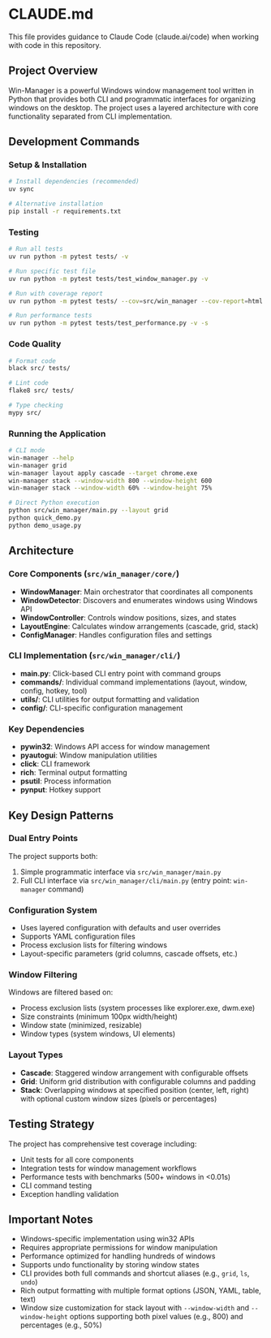 # CLAUDE.md

This file provides guidance to Claude Code (claude.ai/code) when working with code in this repository.

## Project Overview

Win-Manager is a powerful Windows window management tool written in Python that provides both CLI and programmatic interfaces for organizing windows on the desktop. The project uses a layered architecture with core functionality separated from CLI implementation.

## Development Commands

### Setup & Installation
```bash
# Install dependencies (recommended)
uv sync

# Alternative installation
pip install -r requirements.txt
```

### Testing
```bash
# Run all tests
uv run python -m pytest tests/ -v

# Run specific test file
uv run python -m pytest tests/test_window_manager.py -v

# Run with coverage report
uv run python -m pytest tests/ --cov=src/win_manager --cov-report=html

# Run performance tests
uv run python -m pytest tests/test_performance.py -v -s
```

### Code Quality
```bash
# Format code
black src/ tests/

# Lint code
flake8 src/ tests/

# Type checking
mypy src/
```

### Running the Application
```bash
# CLI mode
win-manager --help
win-manager grid
win-manager layout apply cascade --target chrome.exe
win-manager stack --window-width 800 --window-height 600
win-manager stack --window-width 60% --window-height 75%

# Direct Python execution
python src/win_manager/main.py --layout grid
python quick_demo.py
python demo_usage.py
```

## Architecture

### Core Components (`src/win_manager/core/`)
- **WindowManager**: Main orchestrator that coordinates all components
- **WindowDetector**: Discovers and enumerates windows using Windows API
- **WindowController**: Controls window positions, sizes, and states  
- **LayoutEngine**: Calculates window arrangements (cascade, grid, stack)
- **ConfigManager**: Handles configuration files and settings

### CLI Implementation (`src/win_manager/cli/`)
- **main.py**: Click-based CLI entry point with command groups
- **commands/**: Individual command implementations (layout, window, config, hotkey, tool)
- **utils/**: CLI utilities for output formatting and validation
- **config/**: CLI-specific configuration management

### Key Dependencies
- **pywin32**: Windows API access for window management
- **pyautogui**: Window manipulation utilities
- **click**: CLI framework
- **rich**: Terminal output formatting
- **psutil**: Process information
- **pynput**: Hotkey support

## Key Design Patterns

### Dual Entry Points
The project supports both:
1. Simple programmatic interface via `src/win_manager/main.py`
2. Full CLI interface via `src/win_manager/cli/main.py` (entry point: `win-manager` command)

### Configuration System
- Uses layered configuration with defaults and user overrides
- Supports YAML configuration files
- Process exclusion lists for filtering windows
- Layout-specific parameters (grid columns, cascade offsets, etc.)

### Window Filtering
Windows are filtered based on:
- Process exclusion lists (system processes like explorer.exe, dwm.exe)
- Size constraints (minimum 100px width/height)
- Window state (minimized, resizable)
- Window types (system windows, UI elements)

### Layout Types
- **Cascade**: Staggered window arrangement with configurable offsets
- **Grid**: Uniform grid distribution with configurable columns and padding
- **Stack**: Overlapping windows at specified position (center, left, right) with optional custom window sizes (pixels or percentages)

## Testing Strategy

The project has comprehensive test coverage including:
- Unit tests for all core components
- Integration tests for window management workflows
- Performance tests with benchmarks (500+ windows in <0.01s)
- CLI command testing
- Exception handling validation

## Important Notes

- Windows-specific implementation using win32 APIs
- Requires appropriate permissions for window manipulation
- Performance optimized for handling hundreds of windows
- Supports undo functionality by storing window states
- CLI provides both full commands and shortcut aliases (e.g., `grid`, `ls`, `undo`)
- Rich output formatting with multiple format options (JSON, YAML, table, text)
- Window size customization for stack layout with `--window-width` and `--window-height` options supporting both pixel values (e.g., 800) and percentages (e.g., 50%)